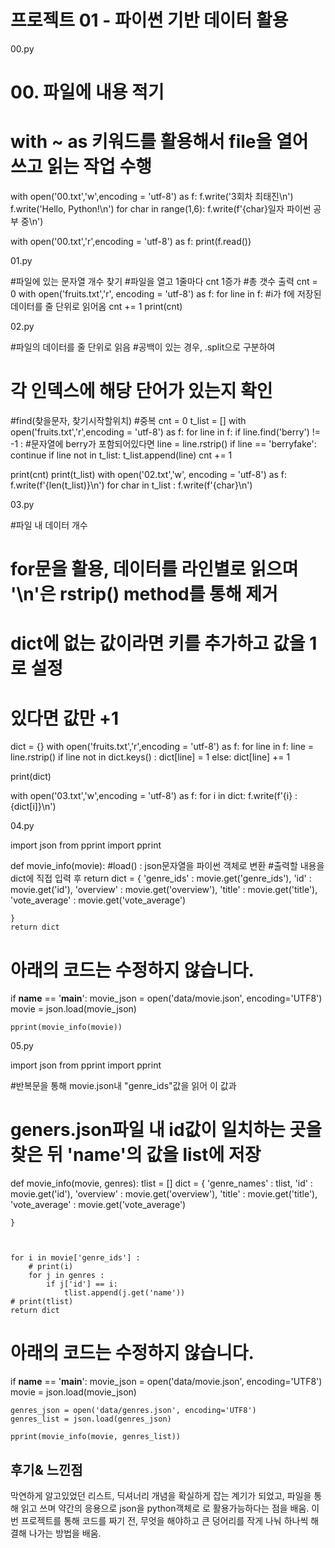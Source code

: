 # 프로젝트 01 - 파이썬 기반 데이터 활용
00.py

# 00. 파일에 내용 적기
# with ~ as 키워드를 활용해서 file을 열어 쓰고 읽는 작업 수행


with open('00.txt','w',encoding = 'utf-8') as f:
    f.write('3회차 최태진\n')
    f.write('Hello, Python!\n')
    for char in range(1,6):
        f.write(f'{char}일자 파이썬 공부 중\n')
    
with open('00.txt','r',encoding = 'utf-8') as f:
    print(f.read())

01.py

#파일에 있는 문자열 개수 찾기
#파일을 열고 1줄마다 cnt 1증가
#총 갯수 출력
cnt = 0
with open('fruits.txt','r', encoding = 'utf-8') as f:
    for line in f:  #i가 f에 저장된 데이터를 줄 단위로 읽어옴
        cnt += 1
    print(cnt)
	
02.py

#파일의 데이터를 줄 단위로 읽음
#공백이 있는 경우, .split으로 구분하여 
# 각 인덱스에 해당 단어가 있는지 확인

#find(찾을문자, 찾기시작할위치)
#중복
cnt = 0
t_list = []
with open('fruits.txt','r',encoding = 'utf-8') as f:
    for line in f:
        if line.find('berry') != -1 : #문자열에 berry가 포함되어있다면
            line = line.rstrip()
            if line == 'berryfake':
                continue
            if line not in t_list: 
                t_list.append(line)
                cnt += 1

print(cnt)
print(t_list)
with open('02.txt','w', encoding = 'utf-8') as f:
    f.write(f'{len(t_list)}\n')
    for char in t_list :
        f.write(f'{char}\n')

03.py

#파일 내 데이터 개수
# for문을 활용, 데이터를 라인별로 읽으며 '\n'은 rstrip() method를 통해 제거
# dict에 없는 값이라면 키를 추가하고 값을 1로 설정
# 있다면 값만 +1

dict = {}
with open('fruits.txt','r',encoding = 'utf-8') as f:
    for line in f:
        line = line.rstrip() 
        if line not in dict.keys() :
            dict[line] = 1 
        else:
            dict[line] += 1

print(dict)

with open('03.txt','w',encoding = 'utf-8') as f:
    for i in dict:
        f.write(f'{i} : {dict[i]}\n')

04.py

import json
from pprint import pprint



def movie_info(movie):
    #load() : json문자열을 파이썬 객체로 변환 
    #출력할 내용을 dict에 직접 입력 후 return
    dict = {
        'genre_ids' : movie.get('genre_ids'),
        'id' : movie.get('id'),
        'overview' : movie.get('overview'),
        'title' : movie.get('title'),
        'vote_average' : movie.get('vote_average')

    }
    return dict
    

# 아래의 코드는 수정하지 않습니다.
if __name__ == '__main__':
    movie_json = open('data/movie.json', encoding='UTF8')
    movie = json.load(movie_json)
    
    pprint(movie_info(movie))

05.py

import json
from pprint import pprint

#반복문을 통해 movie.json내 "genre_ids"값을 읽어 이 값과
# geners.json파일 내 id값이 일치하는 곳을 찾은 뒤 'name'의 값을 list에 저장


def movie_info(movie, genres):
    tlist = []
    dict = {
        'genre_names' : tlist,
        'id' : movie.get('id'),
        'overview' : movie.get('overview'),
        'title' : movie.get('title'),
        'vote_average' : movie.get('vote_average')

    }
    
    
    
    for i in movie['genre_ids'] :
        # print(i)
        for j in genres :
            if j['id'] == i:
                tlist.append(j.get('name'))
    # print(tlist)
    return dict
        

# 아래의 코드는 수정하지 않습니다.
if __name__ == '__main__':
    movie_json = open('data/movie.json', encoding='UTF8')
    movie = json.load(movie_json)

    genres_json = open('data/genres.json', encoding='UTF8')
    genres_list = json.load(genres_json)

    pprint(movie_info(movie, genres_list))

## 후기& 느낀점

막연하게 알고있었던 리스트, 딕셔너리 개념을 확실하게 잡는 계기가 되었고, 파일을 통해 읽고 쓰며 약간의 응용으로 json을 python객체로 
로 활용가능하다는 점을 배움.
이번 프로젝트를 통해 코드를 짜기 전, 무엇을 해야하고 큰 덩어리를 작게 나눠 하나씩 해결해 나가는 방법을 배움.
 